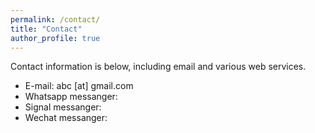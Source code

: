 ```yaml
---
permalink: /contact/
title: "Contact"
author_profile: true
---
```

Contact information is below, including email and various web services.

* E-mail: abc [at] gmail.com
* Whatsapp messanger: 
* Signal messanger:
* Wechat messanger: 